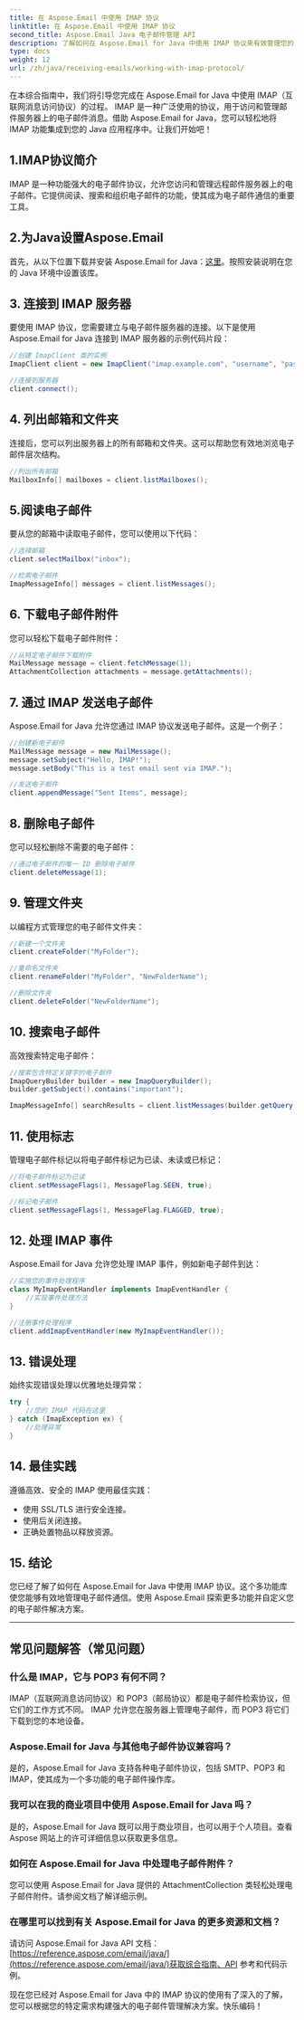 ```yaml
---
title: 在 Aspose.Email 中使用 IMAP 协议
linktitle: 在 Aspose.Email 中使用 IMAP 协议
second_title: Aspose.Email Java 电子邮件管理 API
description: 了解如何在 Aspose.Email for Java 中使用 IMAP 协议来有效管理您的电子邮件通信。
type: docs
weight: 12
url: /zh/java/receiving-emails/working-with-imap-protocol/
---
```


在本综合指南中，我们将引导您完成在 Aspose.Email for Java 中使用 IMAP（互联网消息访问协议）的过程。 IMAP 是一种广泛使用的协议，用于访问和管理邮件服务器上的电子邮件消息。借助 Aspose.Email for Java，您可以轻松地将 IMAP 功能集成到您的 Java 应用程序中。让我们开始吧！


## 1.IMAP协议简介

IMAP 是一种功能强大的电子邮件协议，允许您访问和管理远程邮件服务器上的电子邮件。它提供阅读、搜索和组织电子邮件的功能，使其成为电子邮件通信的重要工具。

## 2.为Java设置Aspose.Email

首先，从以下位置下载并安装 Aspose.Email for Java：[这里](https://releases.aspose.com/email/java/)。按照安装说明在您的 Java 环境中设置该库。

## 3. 连接到 IMAP 服务器

要使用 IMAP 协议，您需要建立与电子邮件服务器的连接。以下是使用 Aspose.Email for Java 连接到 IMAP 服务器的示例代码片段：

```java
//创建 ImapClient 类的实例
ImapClient client = new ImapClient("imap.example.com", "username", "password");

//连接到服务器
client.connect();
```

## 4. 列出邮箱和文件夹

连接后，您可以列出服务器上的所有邮箱和文件夹。这可以帮助您有效地浏览电子邮件层次结构。

```java
//列出所有邮箱
MailboxInfo[] mailboxes = client.listMailboxes();
```

## 5.阅读电子邮件

要从您的邮箱中读取电子邮件，您可以使用以下代码：

```java
//选择邮箱
client.selectMailbox("inbox");

//检索电子邮件
ImapMessageInfo[] messages = client.listMessages();
```

## 6. 下载电子邮件附件

您可以轻松下载电子邮件附件：

```java
//从特定电子邮件下载附件
MailMessage message = client.fetchMessage(1);
AttachmentCollection attachments = message.getAttachments();
```

## 7. 通过 IMAP 发送电子邮件

Aspose.Email for Java 允许您通过 IMAP 协议发送电子邮件。这是一个例子：

```java
//创建新电子邮件
MailMessage message = new MailMessage();
message.setSubject("Hello, IMAP!");
message.setBody("This is a test email sent via IMAP.");

//发送电子邮件
client.appendMessage("Sent Items", message);
```

## 8. 删除电子邮件

您可以轻松删除不需要的电子邮件：

```java
//通过电子邮件的唯一 ID 删除电子邮件
client.deleteMessage(1);
```

## 9. 管理文件夹

以编程方式管理您的电子邮件文件夹：

```java
//新建一个文件夹
client.createFolder("MyFolder");

//重命名文件夹
client.renameFolder("MyFolder", "NewFolderName");

//删除文件夹
client.deleteFolder("NewFolderName");
```

## 10. 搜索电子邮件

高效搜索特定电子邮件：

```java
//搜索包含特定关键字的电子邮件
ImapQueryBuilder builder = new ImapQueryBuilder();
builder.getSubject().contains("important");

ImapMessageInfo[] searchResults = client.listMessages(builder.getQuery());
```

## 11. 使用标志

管理电子邮件标记以将电子邮件标记为已读、未读或已标记：

```java
//将电子邮件标记为已读
client.setMessageFlags(1, MessageFlag.SEEN, true);

//标记电子邮件
client.setMessageFlags(1, MessageFlag.FLAGGED, true);
```

## 12. 处理 IMAP 事件

Aspose.Email for Java 允许您处理 IMAP 事件，例如新电子邮件到达：

```java
//实施您的事件处理程序
class MyImapEventHandler implements ImapEventHandler {
    //实现事件处理方法
}

//注册事件处理程序
client.addImapEventHandler(new MyImapEventHandler());
```

## 13. 错误处理

始终实现错误处理以优雅地处理异常：

```java
try {
    //您的 IMAP 代码在这里
} catch (ImapException ex) {
    //处理异常
}
```

## 14. 最佳实践

遵循高效、安全的 IMAP 使用最佳实践：

- 使用 SSL/TLS 进行安全连接。
- 使用后关闭连接。
- 正确处置物品以释放资源。

## 15. 结论

您已经了解了如何在 Aspose.Email for Java 中使用 IMAP 协议。这个多功能库使您能够有效地管理电子邮件通信。使用 Aspose.Email 探索更多功能并自定义您的电子邮件解决方案。

---

## 常见问题解答（常见问题）

### 什么是 IMAP，它与 POP3 有何不同？
   IMAP（互联网消息访问协议）和 POP3（邮局协议）都是电子邮件检索协议，但它们的工作方式不同。 IMAP 允许您在服务器上管理电子邮件，而 POP3 将它们下载到您的本地设备。

### Aspose.Email for Java 与其他电子邮件协议兼容吗？
   是的，Aspose.Email for Java 支持各种电子邮件协议，包括 SMTP、POP3 和 IMAP，使其成为一个多功能的电子邮件操作库。

### 我可以在我的商业项目中使用 Aspose.Email for Java 吗？
   是的，Aspose.Email for Java 既可以用于商业项目，也可以用于个人项目。查看 Aspose 网站上的许可详细信息以获取更多信息。

### 如何在 Aspose.Email for Java 中处理电子邮件附件？
   您可以使用 Aspose.Email for Java 提供的 AttachmentCollection 类轻松处理电子邮件附件。请参阅文档了解详细示例。

### 在哪里可以找到有关 Aspose.Email for Java 的更多资源和文档？
   请访问 Aspose.Email for Java API 文档：[https://reference.aspose.com/email/java/](https://reference.aspose.com/email/java/)获取综合指南、API 参考和代码示例。

现在您已经对 Aspose.Email for Java 中的 IMAP 协议的使用有了深入的了解，您可以根据您的特定需求构建强大的电子邮件管理解决方案。快乐编码！